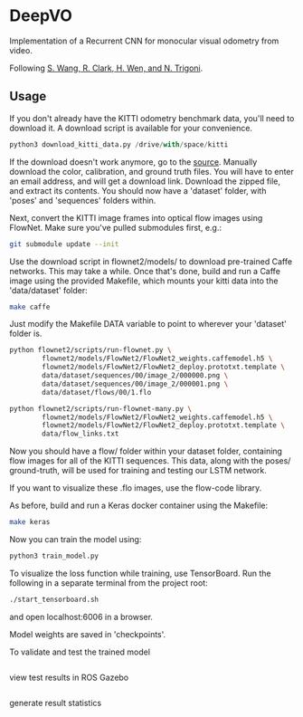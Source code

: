 # DeepVO
Implementation of a Recurrent CNN for monocular visual odometry from video.

Following [S. Wang, R. Clark, H. Wen, and N. Trigoni](https://www.cs.ox.ac.uk/files/9026/DeepVO.pdf).

## Usage

If you don't already have the KITTI odometry benchmark data, you'll need to download it. A download script is available for your convenience.

```python
python3 download_kitti_data.py /drive/with/space/kitti
```

If the download doesn't work anymore, go to the [source](http://www.cvlibs.net/datasets/kitti/eval_odometry.php). Manually download the color, calibration, and ground truth files. You will have to enter an email address, and will get a download link. Download the zipped file, and extract its contents. You should now have a 'dataset' folder, with 'poses' and 'sequences' folders within.

Next, convert the KITTI image frames into optical flow images using FlowNet. Make sure you've pulled submodules first, e.g.:

```bash
git submodule update --init
```

Use the download script in flownet2/models/ to download pre-trained Caffe networks. This may take a while. Once that's done, build and run a Caffe image using the provided Makefile, which mounts your kitti data into the 'data/dataset' folder:

```bash
make caffe
```

Just modify the Makefile DATA variable to point to wherever your 'dataset' folder is.


```bash
python flownet2/scripts/run-flownet.py \
        flownet2/models/FlowNet2/FlowNet2_weights.caffemodel.h5 \
        flownet2/models/FlowNet2/FlowNet2_deploy.prototxt.template \
        data/dataset/sequences/00/image_2/000000.png \
        data/dataset/sequences/00/image_2/000001.png \
        data/dataset/flows/00/1.flo

python flownet2/scripts/run-flownet-many.py \
        flownet2/models/FlowNet2/FlowNet2_weights.caffemodel.h5 \
        flownet2/models/FlowNet2/FlowNet2_deploy.prototxt.template \
        data/flow_links.txt

```


Now you should have a flow/ folder within your dataset folder, containing flow images for all of the KITTI sequences. This data, along with the poses/ ground-truth, will be used for training and testing our LSTM network.

If you want to visualize these .flo images, use the flow-code library.

As before, build and run a Keras docker container using the Makefile:

```bash
make keras
```

Now you can train the model using:

```bash
python3 train_model.py
```

To visualize the loss function while training, use TensorBoard. Run the following in a separate terminal from the project root:

```bash
./start_tensorboard.sh
```

and open localhost:6006 in a browser.

Model weights are saved in 'checkpoints'.

To validate and test the trained model

```bash

```

view test results in ROS Gazebo

```bash

```

generate result statistics

```bash

```
